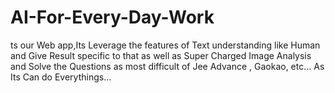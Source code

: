 # AI-For-Every-Day-Work
ts our Web app,Its Leverage the features of Text understanding like Human and Give Result specific to that as well as Super Charged Image Analysis and  Solve the Questions as most difficult of Jee Advance , Gaokao, etc... As Its Can do Everythings...
